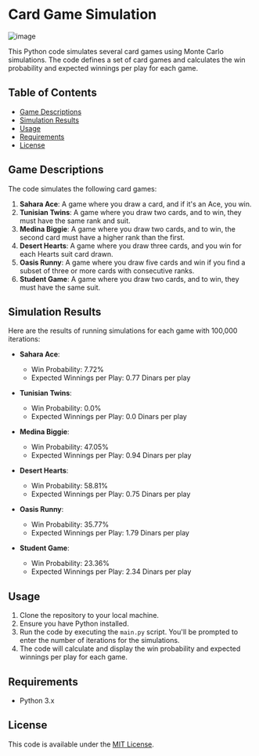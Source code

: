 # Card Game Simulation
![image](https://github.com/Moez-0/Card-Game-Simulation/assets/86966266/9e7bc013-6223-4873-bc35-c45a3f50ee06)


This Python code simulates several card games using Monte Carlo simulations. The code defines a set of card games and calculates the win probability and expected winnings per play for each game. 

## Table of Contents
- [Game Descriptions](#game-descriptions)
- [Simulation Results](#simulation-results)
- [Usage](#usage)
- [Requirements](#requirements)
- [License](#license)

## Game Descriptions

The code simulates the following card games:

1. **Sahara Ace**: A game where you draw a card, and if it's an Ace, you win.
2. **Tunisian Twins**: A game where you draw two cards, and to win, they must have the same rank and suit.
3. **Medina Biggie**: A game where you draw two cards, and to win, the second card must have a higher rank than the first.
4. **Desert Hearts**: A game where you draw three cards, and you win for each Hearts suit card drawn.
5. **Oasis Runny**: A game where you draw five cards and win if you find a subset of three or more cards with consecutive ranks.
6. **Student Game**: A game where you draw two cards, and to win, they must have the same suit.

## Simulation Results

Here are the results of running simulations for each game with 100,000 iterations:

- **Sahara Ace**:
   - Win Probability: 7.72%
   - Expected Winnings per Play: 0.77 Dinars per play

- **Tunisian Twins**:
   - Win Probability: 0.0%
   - Expected Winnings per Play: 0.0 Dinars per play

- **Medina Biggie**:
   - Win Probability: 47.05%
   - Expected Winnings per Play: 0.94 Dinars per play

- **Desert Hearts**:
   - Win Probability: 58.81%
   - Expected Winnings per Play: 0.75 Dinars per play

- **Oasis Runny**:
   - Win Probability: 35.77%
   - Expected Winnings per Play: 1.79 Dinars per play

- **Student Game**:
   - Win Probability: 23.36%
   - Expected Winnings per Play: 2.34 Dinars per play

## Usage

1. Clone the repository to your local machine.
2. Ensure you have Python installed.
3. Run the code by executing the `main.py` script. You'll be prompted to enter the number of iterations for the simulations.
4. The code will calculate and display the win probability and expected winnings per play for each game.

## Requirements

- Python 3.x

## License

This code is available under the [MIT License](LICENSE).

